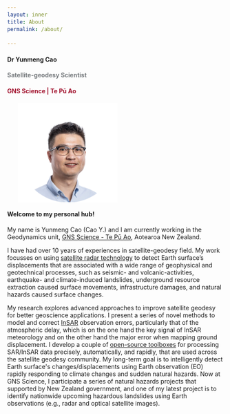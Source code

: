 ```yaml
---
layout: inner
title: About
permalink: /about/

---
```


#### Dr Yunmeng Cao
#### <span style="color: #777B7E">Satellite-geodesy Scientist</span>
#### <span style="color: #A2142F">GNS Science |  Te Pū Ao</span>

<img src="/img/me_org.png" alt="me" style="display: block; margin: 0 auto; margin-left: 5%; height: 230px;">


#### Welcome to my personal hub!
 
 
My name is Yunmeng Cao (Cao Y.) and I am currently working in the Geodynamics unit, [GNS Science - Te Pū Ao](https://www.gns.cri.nz/), Aotearoa New Zealand.

I have had over 10 years of experiences in satellite-geodesy field. My work focusses on using [satellite radar technology](https://en.wikipedia.org/wiki/Interferometric_synthetic-aperture_radar) to detect Earth surface’s displacements that are associated with a wide range of geophysical and geotechnical processes, such as seismic- and volcanic-activities, earthquake- and climate-induced landslides, underground resource extraction caused surface movements, infrastructure damages, and natural hazards caused surface changes. 

My research explores advanced approaches to improve satellite geodesy for better geoscience applications. I present a series of novel methods to model and correct [InSAR](https://en.wikipedia.org/wiki/Interferometric_synthetic-aperture_radar) observation errors, particularly that of the atmospheric delay, which is on the one hand the key signal of InSAR meteorology and on the other hand the major error when mapping ground displacement. I develop a couple of [open-source toolboxes](https://github.com/ymcmrs) for processing SAR/InSAR data precisely, automatically, and rapidly, that are used across the satellite geodesy community. My long-term goal is to intelligently detect Earth surface's changes/displacements using Earth observation (EO) rapidly responding to climate changes and sudden natural hazards. Now at GNS Science, I participate a series of natural hazards projects that supported by New Zealand government, and one of my latest project is to identify nationwide upcoming hazardous landslides using Earth observations (e.g., radar and optical satellite images). 


<!--[https://www.facebook.com/MikeCrosoft](https://www.facebook.com/MikeCrosoft) -->